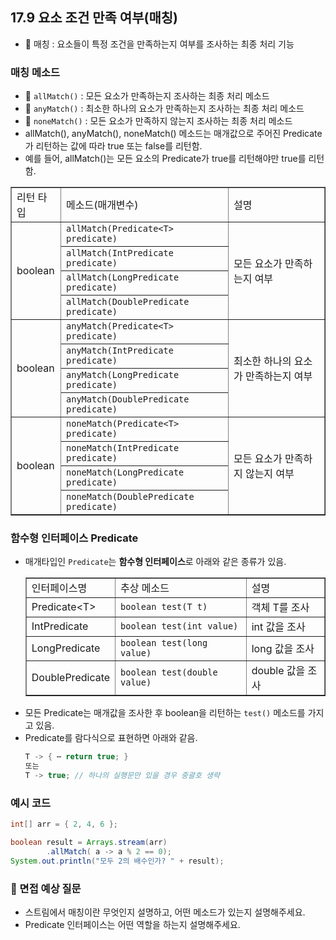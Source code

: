 ## 17.9 요소 조건 만족 여부(매칭)
- 💠 매칭 : 요소들이 특정 조건을 만족하는지 여부를 조사하는 최종 처리 기능

### 매칭 메소드
- 💠 `allMatch()` : 모든 요소가 만족하는지 조사하는 최종 처리 메소드
- 💠 `anyMatch()` : 최소한 하나의 요소가 만족하는지 조사하는 최종 처리 메소드
- 💠 `noneMatch()` : 모든 요소가 만족하지 않는지 조사하는 최종 처리 메소드
- allMatch(), anyMatch(), noneMatch() 메소드는 매개값으로 주어진 Predicate가 리턴하는 값에 따라 true 또는 false를 리턴함.
- 예를 들어, allMatch()는 모든 요소의 Predicate가 true를 리턴해야만 true를 리턴함.


<table border="1">
  <tr>
    <td>리턴 타입</td>
    <td>메소드(매개변수)</td>
    <td>설명</td>
  </tr>
  <tr>
    <td rowspan="4">boolean</td>
    <td><code>allMatch(Predicate&lt;T&gt; predicate)</code></td>
    <td rowspan="4">모든 요소가 만족하는지 여부</td>
  </tr>
  <tr>
    <td><code>allMatch(IntPredicate predicate)</code></td>
  </tr>
  <tr>
    <td><code>allMatch(LongPredicate predicate)</code></td>
  </tr>
  <tr>
    <td><code>allMatch(DoublePredicate predicate)</code></td>
  </tr>
  <tr>
    <td rowspan="4">boolean</td>
    <td><code>anyMatch(Predicate&lt;T&gt; predicate)</code></td>
    <td rowspan="4">최소한 하나의 요소가 만족하는지 여부</td>
  </tr>
  <tr>
    <td><code>anyMatch(IntPredicate predicate)</code></td>
  </tr>
  <tr>
    <td><code>anyMatch(LongPredicate predicate)</code></td>
  </tr>
  <tr>
    <td><code>anyMatch(DoublePredicate predicate)</code></td>
  </tr>
  <tr>
    <td rowspan="4">boolean</td>
    <td><code>noneMatch(Predicate&lt;T&gt; predicate)</code></td>
    <td rowspan="4">모든 요소가 만족하지 않는지 여부</td>
  </tr>
  <tr>
    <td><code>noneMatch(IntPredicate predicate)</code></td>
  </tr>
  <tr>
    <td><code>noneMatch(LongPredicate predicate)</code></td>
  </tr>
  <tr>
    <td><code>noneMatch(DoublePredicate predicate)</code></td>
  </tr>
</table>

### 함수형 인터페이스 Predicate
- 매개타입인 `Predicate`는 **함수형 인터페이스**로 아래와 같은 종류가 있음.
    <table border="1">
      <tr>
        <td>인터페이스명</td>
        <td>추상 메소드</td>
        <td>설명</td>
      </tr>
      <tr>
        <td>Predicate&lt;T&gt;</td>
        <td><code>boolean test(T t)</code></td>
        <td>객체 T를 조사</td>
      </tr>
      <tr>
        <td>IntPredicate</td>
        <td><code>boolean test(int value)</code></td>
        <td>int 값을 조사</td>
      </tr>
      <tr>
        <td>LongPredicate</td>
        <td><code>boolean test(long value)</code></td>
        <td>long 값을 조사</td>
      </tr>
      <tr>
        <td>DoublePredicate</td>
        <td><code>boolean test(double value)</code></td>
        <td>double 값을 조사</td>
      </tr>
    </table>
- 모든 Predicate는 매개값을 조사한 후 boolean을 리턴하는 `test()` 메소드를 가지고 있음.
- Predicate<T>를 람다식으로 표현하면 아래와 같음.
  ```java
  T -> { ⋯ return true; }
  또는
  T -> true; // 하나의 실행문만 있을 경우 중괄호 생략
  ```

### 예시 코드
```java
int[] arr = { 2, 4, 6 };

boolean result = Arrays.stream(arr)
        .allMatch( a -> a % 2 == 0);
System.out.println("모두 2의 배수인가? " + result);
```
### 🙋 면접 예상 질문
- 스트림에서 매칭이란 무엇인지 설명하고, 어떤 메소드가 있는지 설명해주세요.
- Predicate 인터페이스는 어떤 역할을 하는지 설명해주세요.